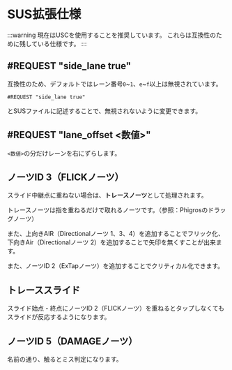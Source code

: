 # SUS拡張仕様

:::warning
現在はUSCを使用することを推奨しています。
これらは互換性のために残している仕様です。
:::

## #REQUEST "side\_lane true"

互換性のため、デフォルトではレーン番号`0`\~`1`、`e`\~`f`以上は無視されています。

```
#REQUEST "side_lane true"
```

とSUSファイルに記述することで、無視されないように変更できます。

## #REQUEST "lane\_offset <数値>"

`<数値>`の分だけレーンを右にずらします。

## ノーツID 3（FLICKノーツ）

スライド中継点に重ねない場合は、**トレースノーツ**として処理されます。

トレースノーツは指を重ねるだけで取れるノーツです。（参照：Phigrosのドラッグノーツ）

また、上向きAIR（Directionalノーツ 1、3、4）を追加することでフリック化、下向きAir（Directionalノーツ 2）を追加することで矢印を無くすことが出来ます。

また、ノーツID 2（ExTapノーツ）を追加することでクリティカル化できます。

## トレーススライド

スライド始点・終点にノーツID 2（FLICKノーツ）を重ねるとタップしなくてもスライドが反応するようになります。

## ノーツID 5（DAMAGEノーツ）

名前の通り、触るとミス判定になります。

